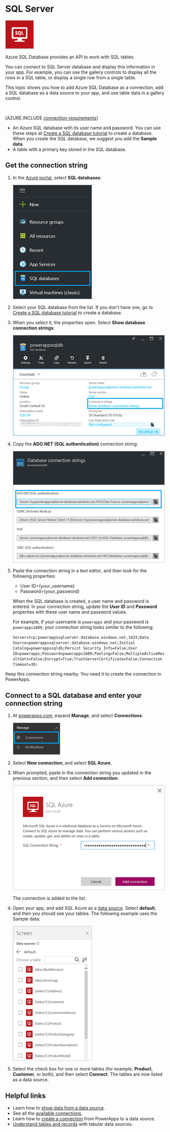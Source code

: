 <properties
	pageTitle="Overview of the SQL Server connection | Microsoft PowerApps"
	description="Step-by-step instructions for how to connect to a SQL Server database, on-premises or in Azure"
	services=""
	suite="powerapps"
	documentationCenter="" 	
	authors="AFTOwen"
	manager="erikre"
	editor=""
	tags="" />

<tags
ms.service="powerapps"
ms.devlang="na"
ms.topic="article"
ms.tgt_pltfrm="na"
ms.workload="na"
ms.date="06/07/2016"
ms.author="anneta"/>

# SQL Server #

![Azure SQL Database](./media/connection-azure-sqldatabase/sqlicon.png)

Azure SQL Database provides an API to work with SQL tables.

You can connect to SQL Server database and display this information in your app. For example, you can use the gallery controls to display all the rows in a SQL table, or display a single row from a single table.

This topic shows you how to add Azure SQL Database as a connection, add a SQL database as a data source to your app, and use table data in a gallery control.

&nbsp;

[AZURE.INCLUDE [connection-requirements](../../includes/connection-requirements.md)]
- An Azure SQL database with its user name and password. You can use these steps at [Create a SQL database tutorial](https://azure.microsoft.com/documentation/articles/sql-database-get-started/) to create a database. When you create the SQL database, we suggest you add the **Sample data**.
- A table with a primary key stored in the SQL database.

## Get the connection string

1. In the [Azure portal](https://portal.azure.com/), select **SQL databases**:  

	![SQL Databases](./media/connection-azure-sqldatabase/sqldatabase.png)
2. Select your SQL database from the list. If you don't have one, go to [Create a SQL database tutorial](https://azure.microsoft.com/documentation/articles/sql-database-get-started/) to create a database.

3. When you select it, the properties open. Select **Show database connection strings**:  

	![SQL database properties](./media/connection-azure-sqldatabase/properties.png)
4. Copy the **ADO.NET (SQL authentication)** connection string:  

	![ADO.NET connection string](./media/connection-azure-sqldatabase/adonetconnectionstring.png)

5. Paste the connection string in a text editor, and then look for the following properties:  

	- User ID={your_username}
	- Password={your_password}

	When the SQL database is created, a user name and password is entered. In your connection string, update the **User ID** and **Password** properties with these user name and password values.

	For example, if your username is `powerapps` and your password is `powerapps1609`, your connection string looks similar to the following:  

	`Server=tcp:powerappssqlserver.database.windows.net,1433;Data Source=powerappssqlserver.database.windows.net;Initial Catalog=powerappssqldb;Persist Security Info=False;User ID=powerapps;Password=powerapps1609;Pooling=False;MultipleActiveResultSets=False;Encrypt=True;TrustServerCertificate=False;Connection Timeout=30;`

Keep this connection string nearby. You need it to create the connection in PowerApps.

## Connect to a SQL database and enter your connection string

1. At [powerapps.com](https://web.powerapps.com), expand **Manage**, and select **Connections**:  

	![Azure SQL Database](./media/connection-azure-sqldatabase/connections.png)
2. Select **New connection**, and select **SQL Azure**.
3. When prompted, paste in the connection string you updated in the previous section, and then select **Add connection**:  

	![Paste connection string](./media/connection-azure-sqldatabase/enterconnectionstring.png)

	The connection is added to the list.  
4. Open your app, and add SQL Azure as a [data source](../add-data-connection.md). Select **default**, and then you should see your tables. The following example uses the Sample data:  

	![Azure SQL Database](./media/connection-azure-sqldatabase/tables.png)
5. Select the check box for one or more tables (for example, **Product**, **Customer**, or both), and then select **Connect**. The tables are now listed as a data source.

<!--NotAvailableYet

## View the available functions

This connection includes the following functions:

| Function Name |  Description |
| --- | --- |
|[GetItems](connection-azure-sqldatabase.md#getitems) | Retrieves rows from a SQL table |
|[PostItem](connection-azure-sqldatabase.md#postitem) | Inserts a new row into a SQL table |
|[GetItem](connection-azure-sqldatabase.md#getitem) | Retrieves a single row from a SQL table |
|[DeleteItem](connection-azure-sqldatabase.md#deleteitem) | Deletes a row from a SQL table |
|[PatchItem](connection-azure-sqldatabase.md#patchitem) | Updates an existing row in a SQL table |
|[GetTables](connection-azure-sqldatabase.md#gettables) | Retrieves tables from a SQL database |


### ExecuteProcedure
Execute stored procedure: Executes a stored procedure in SQL

#### Input properties

| Name| Data Type|Required|Description|
| ---|---|---|---|
|procedure|string|yes|Procedure name|
|parameters| |yes|Input parameters|

#### Output properties
Result of the stored procedure execution.

| Property Name | Data Type | Required | Description |
|---|---|---|---|
|OutputParameters|object|No | Output parameter values |
|ReturnCode|integer|No | Return code of a procedure |
|ResultSets|object|No | Result sets|


### GetItems
Get rows: Retrieves rows from a SQL table

#### Input properties

| Name| Data Type|Required|Description|
| ---|---|---|---|
|table|string|yes|Name of SQL table|
|$skip|integer|no|Number of entries to skip (default = 0)|
|$top|integer|no|Maximum number of entries to retrieve (default = 256)|
|$filter|string|no|An ODATA filter query to restrict the number of entries|
|$orderby|string|no|An ODATA orderBy query for specifying the order of entries|

### PostItem
Insert row: Inserts a new row into a SQL table

#### Input properties

| Name| Data Type|Required|Description|
| ---|---|---|---|
|table|string|yes|Name of SQL table|
|item| |yes|Row to insert into the specified table in SQL|

#### Output properties

| Property Name | Data Type | Required | Description |
|---|---|---|---|
|value|array|No | |


### GetItem
Get row: Retrieves a single row from a SQL table

#### Input properties

| Name| Data Type|Required|Description|
| ---|---|---|---|
|table|string|yes|Name of SQL table|
|id|string|yes|Unique identifier of the row to retrieve|

#### Output properties

| Property Name | Data Type | Required | Description |
|---|---|---|---|
|ItemInternalId|string|No | |


### DeleteItem
Delete row: Deletes a row from a SQL table

#### Input properties

| Name| Data Type|Required|Description|
| ---|---|---|---|
|table|string|yes|Name of SQL table|
|id|string|yes|Unique identifier of the row to delete|

#### Output properties
None.


### PatchItem
Update row: Updates an existing row in a SQL table

#### Input properties

| Name| Data Type|Required|Description|
| ---|---|---|---|
|table|string|yes|Name of SQL table|
|id|string|yes|Unique identifier of the row to update|
|item| |yes|Row with updated values|

#### Output properties

| Property Name | Data Type | Required | Description |
|---|---|---|---|
|ItemInternalId|string|No | |


### GetTables
Get tables: Retrieves tables from a SQL database

#### Input properties
None.

#### Output properties

| Property Name | Data Type | Required | Description |
|---|---|---|---|
|value|array|No | Can output the Name and DisplayName properties |

-->

## Helpful links ##
- Learn how to [show data from a data source](../add-gallery.md).
- See all the [available connections](../connections-list.md).  
- Learn how to [create a connection](../add-manage-connections.md) from PowerApps to a data source.  
- [Understand tables and records](../working-with-tables.md) with tabular data sources.
